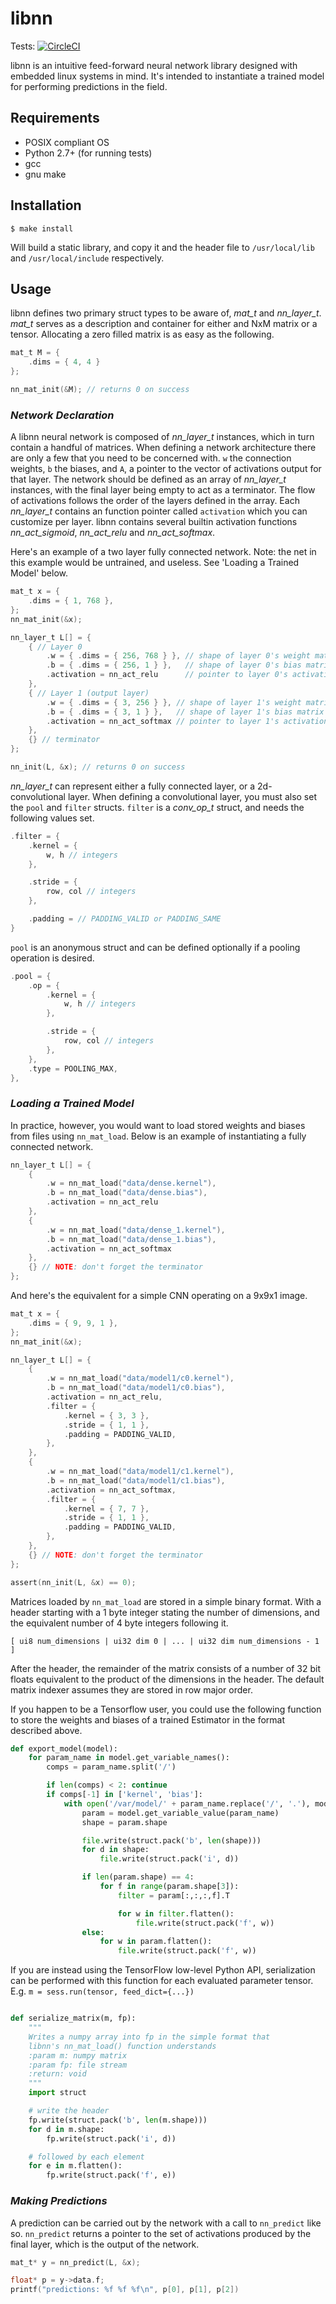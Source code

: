 # libnn

Tests: [![CircleCI](https://circleci.com/gh/mrpossoms/libnn.svg?style=svg)](https://circleci.com/gh/mrpossoms/libnn)

libnn is an intuitive feed-forward neural network library designed with embedded linux systems in mind. It's intended to instantiate a trained model for performing predictions in the field.

## Requirements
* POSIX compliant OS
* Python 2.7+ (for running tests)
* gcc
* gnu make

## Installation

```
$ make install
```
Will build a static library, and copy it and the header file to `/usr/local/lib` and `/usr/local/include` respectively.

## Usage

libnn defines two primary struct types to be aware of, _mat_t_ and _nn_layer_t_. _mat_t_ serves as a description and container for either and NxM matrix or a tensor. Allocating a zero filled matrix is as easy as the following.

```C
mat_t M = {
	.dims = { 4, 4 }
};

nn_mat_init(&M); // returns 0 on success
```

### _Network Declaration_

A libnn neural network is composed of _nn_layer_t_ instances, which in turn contain a handful of matrices. When defining a network architecture there are only a few that you need to be concerned with. `w` the connection weights, `b` the biases, and `A`, a pointer to the vector of activations output for that layer. The network should be defined as an array of _nn_layer_t_ instances, with the final layer being empty to act as a terminator. The flow of activations follows the order of the layers defined in the array. Each _nn_layer_t_ contains an function pointer called `activation` which you can customize per layer. libnn contains several builtin activation functions _nn_act_sigmoid_, _nn_act_relu_ and _nn_act_softmax_. 

Here's an example of a two layer fully connected network. Note: the net in this example would be untrained, and useless. See 'Loading a Trained Model' below.

```C
mat_t x = {
	.dims = { 1, 768 },
};
nn_mat_init(&x);

nn_layer_t L[] = {
	{ // Layer 0
		.w = { .dims = { 256, 768 } }, // shape of layer 0's weight matrix
		.b = { .dims = { 256, 1 } },   // shape of layer 0's bias matrix
		.activation = nn_act_relu      // pointer to layer 0's activation function
	},
	{ // Layer 1 (output layer)
		.w = { .dims = { 3, 256 } }, // shape of layer 1's weight matrix
		.b = { .dims = { 3, 1 } },   // shape of layer 1's bias matrix
		.activation = nn_act_softmax // pointer to layer 1's activation function
	},
	{} // terminator
};

nn_init(L, &x); // returns 0 on success
```

_nn_layer_t_ can represent either a fully connected layer, or a 2d-convolutional layer. When defining a convolutional layer, you must also set the `pool` and `filter` structs. `filter` is a _conv_op_t_ struct, and needs the following values set.
```C
.filter = {
	.kernel = {
		w, h // integers
	},

	.stride = {
		row, col // integers
	},

	.padding = // PADDING_VALID or PADDING_SAME
}
```

`pool` is an anonymous struct and can be defined optionally if a pooling operation is desired.

```C
.pool = {
	.op = {
		.kernel = {
			w, h // integers
		},

		.stride = {
			row, col // integers
		},
	},
	.type = POOLING_MAX,
},
```


### _Loading a Trained Model_

In practice, however, you would want to load stored weights and biases from files using `nn_mat_load`. Below is an example of instantiating a fully connected network.

```c
nn_layer_t L[] = {
	{
		.w = nn_mat_load("data/dense.kernel"),
		.b = nn_mat_load("data/dense.bias"),
		.activation = nn_act_relu
	},
	{
		.w = nn_mat_load("data/dense_1.kernel"),
		.b = nn_mat_load("data/dense_1.bias"),
		.activation = nn_act_softmax
	},
	{} // NOTE: don't forget the terminator
};
```

And here's the equivalent for a simple CNN operating on a 9x9x1 image.

```c
mat_t x = {
	.dims = { 9, 9, 1 },
};
nn_mat_init(&x);

nn_layer_t L[] = {
	{
		.w = nn_mat_load("data/model1/c0.kernel"),
		.b = nn_mat_load("data/model1/c0.bias"),
		.activation = nn_act_relu,
		.filter = {
			.kernel = { 3, 3 },
			.stride = { 1, 1 },
			.padding = PADDING_VALID,
		},
	},
	{
		.w = nn_mat_load("data/model1/c1.kernel"),
		.b = nn_mat_load("data/model1/c1.bias"),
		.activation = nn_act_softmax,
		.filter = {
			.kernel = { 7, 7 },
			.stride = { 1, 1 },
			.padding = PADDING_VALID,
		},
	},
	{} // NOTE: don't forget the terminator
};

assert(nn_init(L, &x) == 0);
```


Matrices loaded by `nn_mat_load` are stored in a simple binary format. With a header starting with a 1 byte integer stating the number of dimensions, and the equivalent number of 4 byte integers following it.

```
[ ui8 num_dimensions | ui32 dim 0 | ... | ui32 dim num_dimensions - 1 ]

```
After the header, the remainder of the matrix consists of a number of 32 bit floats equivalent to the product of the dimensions in the header. The default matrix indexer assumes they are stored in row major order.

If you happen to be a Tensorflow user, you could use the following function to store the weights and biases of a trained Estimator in the format described above.

```Python
def export_model(model):
    for param_name in model.get_variable_names():
        comps = param_name.split('/')

        if len(comps) < 2: continue
        if comps[-1] in ['kernel', 'bias']:
            with open('/var/model/' + param_name.replace('/', '.'), mode='wb') as file:
                param = model.get_variable_value(param_name)
                shape = param.shape

                file.write(struct.pack('b', len(shape)))
                for d in shape:
                    file.write(struct.pack('i', d))

                if len(param.shape) == 4:
                    for f in range(param.shape[3]):
                        filter = param[:,:,:,f].T

                        for w in filter.flatten():
                            file.write(struct.pack('f', w))
                else:
                    for w in param.flatten():
                        file.write(struct.pack('f', w))
```
If you are instead using the TensorFlow low-level Python API, serialization can be performed with this function for each evaluated parameter tensor. E.g. `m = sess.run(tensor, feed_dict={...})`

```Python

def serialize_matrix(m, fp):
    """
    Writes a numpy array into fp in the simple format that
    libnn's nn_mat_load() function understands
    :param m: numpy matrix
    :param fp: file stream
    :return: void
    """
    import struct

    # write the header
    fp.write(struct.pack('b', len(m.shape)))
    for d in m.shape:
        fp.write(struct.pack('i', d))

    # followed by each element
    for e in m.flatten():
        fp.write(struct.pack('f', e))
```

### _Making Predictions_

A prediction can be carried out by the network with a call to `nn_predict` like so. `nn_predict` returns a pointer to the set of activations produced by the final layer, which is the output of the network.

```C
mat_t* y = nn_predict(L, &x);

float* p = y->data.f;
printf("predictions: %f %f %f\n", p[0], p[1], p[2])
```
